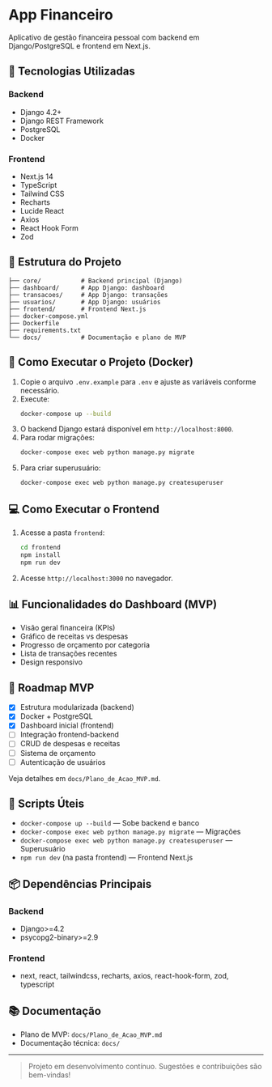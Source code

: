 # App Financeiro

Aplicativo de gestão financeira pessoal com backend em Django/PostgreSQL e frontend em Next.js.

## 🚀 Tecnologias Utilizadas

### Backend
- Django 4.2+
- Django REST Framework
- PostgreSQL
- Docker

### Frontend
- Next.js 14
- TypeScript
- Tailwind CSS
- Recharts
- Lucide React
- Axios
- React Hook Form
- Zod

## 📁 Estrutura do Projeto

```
├── core/           # Backend principal (Django)
├── dashboard/      # App Django: dashboard
├── transacoes/     # App Django: transações
├── usuarios/       # App Django: usuários
├── frontend/       # Frontend Next.js
├── docker-compose.yml
├── Dockerfile
├── requirements.txt
└── docs/           # Documentação e plano de MVP
```

## 🐳 Como Executar o Projeto (Docker)

1. Copie o arquivo `.env.example` para `.env` e ajuste as variáveis conforme necessário.
2. Execute:
   ```bash
   docker-compose up --build
   ```
3. O backend Django estará disponível em `http://localhost:8000`.
4. Para rodar migrações:
   ```bash
   docker-compose exec web python manage.py migrate
   ```
5. Para criar superusuário:
   ```bash
   docker-compose exec web python manage.py createsuperuser
   ```

## 💻 Como Executar o Frontend

1. Acesse a pasta `frontend`:
   ```bash
   cd frontend
   npm install
   npm run dev
   ```
2. Acesse `http://localhost:3000` no navegador.

## 📊 Funcionalidades do Dashboard (MVP)
- Visão geral financeira (KPIs)
- Gráfico de receitas vs despesas
- Progresso de orçamento por categoria
- Lista de transações recentes
- Design responsivo

## 🎯 Roadmap MVP
- [x] Estrutura modularizada (backend)
- [x] Docker + PostgreSQL
- [x] Dashboard inicial (frontend)
- [ ] Integração frontend-backend
- [ ] CRUD de despesas e receitas
- [ ] Sistema de orçamento
- [ ] Autenticação de usuários

Veja detalhes em `docs/Plano_de_Acao_MVP.md`.

## 📝 Scripts Úteis
- `docker-compose up --build` — Sobe backend e banco
- `docker-compose exec web python manage.py migrate` — Migrações
- `docker-compose exec web python manage.py createsuperuser` — Superusuário
- `npm run dev` (na pasta frontend) — Frontend Next.js

## 📦 Dependências Principais

### Backend
- Django>=4.2
- psycopg2-binary>=2.9

### Frontend
- next, react, tailwindcss, recharts, axios, react-hook-form, zod, typescript

## 📚 Documentação
- Plano de MVP: `docs/Plano_de_Acao_MVP.md`
- Documentação técnica: `docs/`

---

> Projeto em desenvolvimento contínuo. Sugestões e contribuições são bem-vindas! 